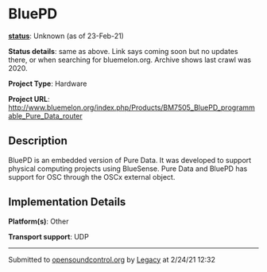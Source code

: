 # BluePD

**[status](../implementation-status.html)**: Unknown (as of 23-Feb-21)

**Status details**: 
same as above. Link says coming soon but no updates there, or when searching for bluemelon.org. Archive shows last crawl was 2020.

**Project Type**: Hardware

**Project URL**: <http://www.bluemelon.org/index.php/Products/BM7505_BluePD_programmable_Pure_Data_router>

## Description

BluePD is an embedded version of Pure Data. It was developed to support physical computing projects using BlueSense. Pure Data and BluePD has support for OSC through the OSCx external object.

## Implementation Details

**Platform(s)**: Other

**Transport support**: UDP

---
Submitted to [opensoundcontrol.org](https://opensoundcontrol.org) by [Legacy](legacy-site.html) at 2/24/21 12:32
